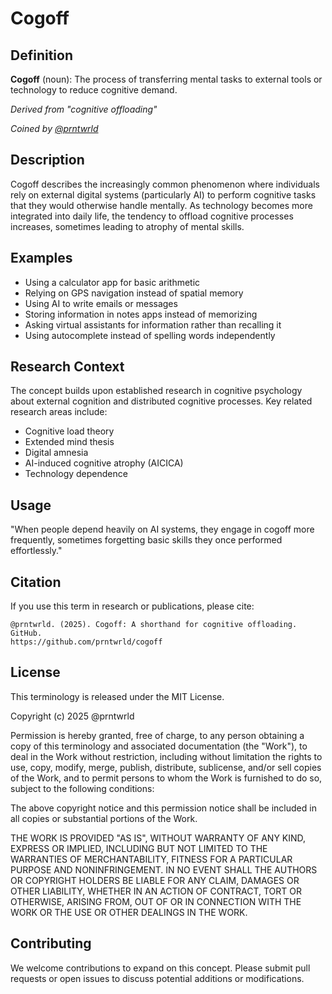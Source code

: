# Cogoff

## Definition

**Cogoff** (noun): The process of transferring mental tasks to external tools or technology to reduce cognitive demand.

*Derived from "cognitive offloading"*

*Coined by [@prntwrld](https://github.com/prntwrld)*

## Description

Cogoff describes the increasingly common phenomenon where individuals rely on external digital systems (particularly AI) to perform cognitive tasks that they would otherwise handle mentally. As technology becomes more integrated into daily life, the tendency to offload cognitive processes increases, sometimes leading to atrophy of mental skills.

## Examples

- Using a calculator app for basic arithmetic
- Relying on GPS navigation instead of spatial memory
- Using AI to write emails or messages
- Storing information in notes apps instead of memorizing
- Asking virtual assistants for information rather than recalling it
- Using autocomplete instead of spelling words independently

## Research Context

The concept builds upon established research in cognitive psychology about external cognition and distributed cognitive processes. Key related research areas include:

- Cognitive load theory
- Extended mind thesis
- Digital amnesia
- AI-induced cognitive atrophy (AICICA)
- Technology dependence

## Usage

"When people depend heavily on AI systems, they engage in cogoff more frequently, sometimes forgetting basic skills they once performed effortlessly."

## Citation

If you use this term in research or publications, please cite:

```
@prntwrld. (2025). Cogoff: A shorthand for cognitive offloading. GitHub. 
https://github.com/prntwrld/cogoff
```

## License

This terminology is released under the MIT License.

Copyright (c) 2025 @prntwrld

Permission is hereby granted, free of charge, to any person obtaining a copy
of this terminology and associated documentation (the "Work"), to deal
in the Work without restriction, including without limitation the rights
to use, copy, modify, merge, publish, distribute, sublicense, and/or sell
copies of the Work, and to permit persons to whom the Work is
furnished to do so, subject to the following conditions:

The above copyright notice and this permission notice shall be included in all
copies or substantial portions of the Work.

THE WORK IS PROVIDED "AS IS", WITHOUT WARRANTY OF ANY KIND, EXPRESS OR
IMPLIED, INCLUDING BUT NOT LIMITED TO THE WARRANTIES OF MERCHANTABILITY,
FITNESS FOR A PARTICULAR PURPOSE AND NONINFRINGEMENT. IN NO EVENT SHALL THE
AUTHORS OR COPYRIGHT HOLDERS BE LIABLE FOR ANY CLAIM, DAMAGES OR OTHER
LIABILITY, WHETHER IN AN ACTION OF CONTRACT, TORT OR OTHERWISE, ARISING FROM,
OUT OF OR IN CONNECTION WITH THE WORK OR THE USE OR OTHER DEALINGS IN THE
WORK.

## Contributing

We welcome contributions to expand on this concept. Please submit pull requests or open issues to discuss potential additions or modifications.
